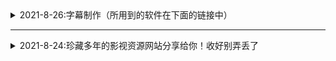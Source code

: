 <details>
  <summary>2021-8-26:字幕制作（所用到的软件在下面的链接中）</summary> 
``` html  ##### 1.下载后将后缀改为ZIP;
##### 2.如果不会使用，请到西瓜视频搜索云边科技工作室，私信教你修改
  ```
  ##### 1.下载后将后缀改为ZIP;
##### 2.如果不会使用，请到西瓜视频搜索云边科技工作室，私信教你修改
 网站名称  网站地址 
字幕工具  https://www.aliyundrive.com/s/5cuMWBL8RpX 
</details>

- - -

<details>
  <summary>2021-8-24:珍藏多年的影视资源网站分享给你！收好别弄丢了</summary>

 电影天堂   https://www.dy2018.com/  电影先生 http://dyxs14.com/   555电影 https://www.555dy6.com/   MK影视https://www.mkvdo.com/KK看剧 http://www.kkkanju.com/   奈飞星影视https://nfxhd.com/    CK电影部落 https://www.ck180.net/   
  
</details>
